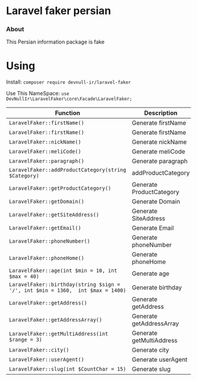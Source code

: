 # Laravel faker persian 

### About

This Persian information package is fake


# Using

Install: `composer require devnull-ir/laravel-faker`

Use This NameSpace:  `use DevNullIr\LaravelFaker\core\Facade\LaravelFaker;`

| Function | Description |
| ---- | ----|
| `LaravelFaker::firstName()` | Generate firstName |
| `LaravelFaker::firstName()` | Generate firstName |
| `LaravelFaker::nickName()` | Generate nickName |
| `LaravelFaker::meliCode()` | Generate meliCode |
| `LaravelFaker::paragraph()` | Generate paragraph |
| `LaravelFaker::addProductCategory(string $Category)` | addProductCategory |
| `LaravelFaker::getProductCategory()` | Generate ProductCategory |
| `LaravelFaker::getDomain()` | Generate Domain |
| `LaravelFaker::getSiteAddress()` | Generate SiteAddress |
| `LaravelFaker::getEmail()` | Generate Email |
| `LaravelFaker::phoneNumber()` | Generate phoneNumber |
| `LaravelFaker::phoneHome()` | Generate phoneHome |
| `LaravelFaker::age(int $min = 10, int $max = 40)` | Generate age |
| `LaravelFaker::birthday(string $sign = '/', int $min = 1360,  int $max = 1400)` | Generate birthday |
| `LaravelFaker::getAddress()` | Generate getAddress |
| `LaravelFaker::getAddressArray()` | Generate getAddressArray |
| `LaravelFaker::getMultiAddress(int $range = 3)` | Generate getMultiAddress |
| `LaravelFaker::city()` | Generate city |
| `LaravelFaker::userAgent()` | Generate userAgent |
| `LaravelFaker::slug(int $CountChar = 15)` | Generate slug |


